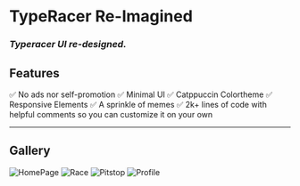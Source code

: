 # TypeRacer Re-Imagined
### ***Typeracer UI re-designed.***
## Features
✅ No ads nor self-promotion
✅ Minimal UI
✅ Catppuccin Colortheme
✅ Responsive Elements
✅ A sprinkle of memes
✅ 2k+ lines of code with helpful comments so you can customize it on your own

---
## Gallery
![HomePage](https://github.com/Perseus333/TR_Re-Imagined/assets/81527705/0269ea75-b2dd-4f41-86f1-0fd2621cf1bb)
![Race](https://github.com/Perseus333/TR_Re-Imagined/assets/81527705/e4deefe2-0094-468b-803a-d32827b8ef04)
![Pitstop](https://github.com/Perseus333/TR_Re-Imagined/assets/81527705/997e19fc-c485-4c0b-a7ec-2277802a7444)
![Profile](https://github.com/Perseus333/TR_Re-Imagined/assets/81527705/3d6ff9c3-e8d2-4650-9f59-3755f12bff41)
